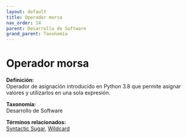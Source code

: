 ```yaml
---
layout: default
title: Operador morsa
nav_order: 14
parent: Desarrollo de Software
grand_parent: Taxonomía
---
```


# Operador morsa

**Definición:**  
Operador de asignación introducido en Python 3.8 que permite asignar valores y utilizarlos en una sola expresión.

**Taxonomía:**  
Desarrollo de Software

**Términos relacionados:**  
[Syntactic Sugar](https://maleniski.github.io/diccionario-angl-tec-mx/docs/taxonomia/syntactic-sugar/syntactic-sugar.html), [Wildcard](https://maleniski.github.io/diccionario-angl-tec-mx/docs/taxonomia/wildcard/wildcard.html)
